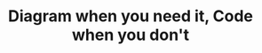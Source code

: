 ---
title: "Diagram when you need it, Code when you don't"
description: "Ballerina diagrams foster creativity and flexibility, enabling developers to visualize and iterate on ideas swiftly. Developers can effortlessly switch to code and leverage the powerful language features of Ballerina while maintaining the benefits of the visual diagram."
image: 'images/diagram-when-you-need-it.png'
---